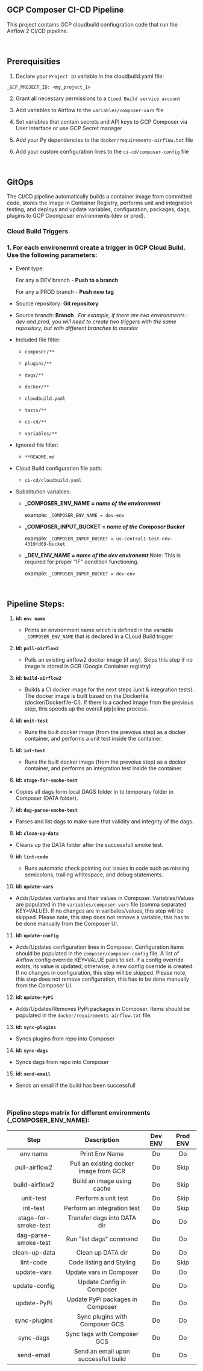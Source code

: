 
## GCP Composer CI-CD Pipeline

This project contains GCP cloudbuild confiugration code that run the Airflow 2 CI/CD pipeline.

<br/>

## Prerequisities

1. Declare your `Project ID` variable in the cloudbuild.yaml file:

`_GCP_PROJECT_ID: <my_project_1>`

2. Grant all necessary permissions to a `CLoud Build service account`

3. Add variables to Airflow to the `variables/composer-vars` file

4. Set variables that contain secrets and API keys to GCP Composer via User Interface or use GCP Secret manager

5. Add your Py dependencies to the `docker/requirements-airflow.txt` file

6. Add your custom configuration lines to the `ci-cd/composer-config` file


<br/>

## GitOps

The CI/CD pipeline automatically builds a container image from committed code, stores the image in Container Registry, performs unit and integration testing, and deploys and update variables, configuration, packages, dags, plugins to GCP Coomposer environments (dev or prod).

### Cloud Build Triggers

### 1. For each environemnt create a trigger in GCP Cloud Build. Use the following parameters:

  - Event type:

    For any a DEV branch - <strong> Push to a branch </strong>

    For any a PROD branch  - <strong> Push new tag </strong>

  - Source repository: <strong> Git repository </strong>

  - Source branch: <strong> Branch </strong>. <em> For example, if there are two environments : dev and prod, you will need to create two triggers with the same repository, but with different branches to monitor </em>

  - Included file filter:

     - `composer/**`

     - `plugins/**`

     - `dags/**`

     - `docker/**`

     - `cloudbuild.yaml`

     - `tests/**`

     - `ci-cd/**`

     - `variables/**`

  - Ignored file filter:

     - `**README.md`

  - Cloud Build configuration file path:

     - `ci-cd/cloudbuild.yaml`

  - Substitution variables:

    - <strong> _COMPOSER_ENV_NAME  =  <em> name of the environment </em> </strong>

        example: `_COMPOSER_ENV_NAME = dev-env`


    - <strong> _COMPOSER_INPUT_BUCKET =  <em> name of the Composer Bucket </em> </strong>

        example: `_COMPOSER_INPUT_BUCKET = us-central1-test-env-4319fd69-bucket`

    - <strong> _DEV_ENV_NAME =  <em> name of the dev environemt </em> </strong> Note: This is required for proper "IF" condition functioning.

        example: `_COMPOSER_INPUT_BUCKET = dev-env`

<br/>

## Pipeline Steps:

1. <strong> id: `env name` </strong>
   - Prints an environment name which is defined in the variable `_COMPOSER_ENV_NAME` that is declared in a CLoud Build trigger

2. <strong> id: `pull-airflow2` </strong>
   - Pulls an existing airflow2 docker image (if any). Skips this step if no image is stored in GCR (Google Container registry)

3. <strong> id: `build-airflow2` </strong>
   - Builds a CI docker image for the next steps (unit & integration tests). The docker image is built based on the Dockerfile (docker/Dockerfile-CI). If there is a cached image from the previous step, this speeds up the overall pip[eline process.

4. <strong> id: `unit-test` </strong>
   - Runs the built docker image (from the prevoius step) as a docker container, and performs a unit test inside the container.

5. <strong> id: `int-test` </strong>
   - Runs the built docker image (from the prevoius step) as a docker container, and performs an integration test inside the container.

6. <strong> id: `stage-for-smoke-test` </strong>
  - Copies all dags form local DAGS folder in to temporary folder in Composer (DATA folder).

7. <strong> id: `dag-parse-smoke-test` </strong>
  - Parses and list dags to make sure that validity and integrity of the dags.

8. <strong> id: `clean-up-data` </strong>
  - Cleans up the DATA folder after the successfull smoke test.

9. <strong> id: `lint-code` </strong>
   - Runs automatic check pointing out issues in code such as missing semicolons, trailing whitespace, and debug statements.

10. <strong> id: `update-vars` </strong>
   - Adds/Updates varibales and their values in Composer. Variables/Values are populated in the `variables/composer-vars` file (comma separated KEY=VALUE). If no changes are in varibales/values, this step will be skipped. Please note, this step does not remove a variable, this has to be done manually from the Composer UI.

11. <strong> id: `update-config` </strong>
   - Adds/Updates configuration lines in Composer. Configuration items should be populated in the `composer/composer-config` file. A list of Airflow config override KEY=VALUE pairs to set. If a config override exists, its value is updated; otherwise, a new config override is created. If no changes in configuration, this step will be skipped. Please note, this step does not remove configuration, this has to be done manually from the Composer UI.

12. <strong> id: `update-PyPi` </strong>
   - Adds/Updates/Removes PyPi packages in Composer. Items should be populated in the `docker/requirements-airflow.txt` file.

13. <strong> id: `sync-plugins` </strong>
   - Syncs plugins from repo into Composer

14. <strong> id: `sync-dags` </strong>
   - Syncs dags from repo into Composer

15. <strong> id: `send-email` </strong>
   - Sends an email if the build has been successfull

</br>

### Pipeline steps matrix for different environments (_COMPOSER_ENV_NAME):

|      Step      	|               Description              	| Dev ENV 	| Prod ENV 	|
|:--------------:	|:--------------------------------------:	|:-------:	|:--------:	|
| env name       	| Print Env Name                         	|    Do   	|    Do    	|
| pull-airflow2  	| Pull an existing docker image from GCR 	|    Do   	|   Skip   	|
| build-airflow2 	| Build an image using cache             	|    Do   	|   Skip   	|
| unit-test      	| Perform a unit test                    	|    Do   	|   Skip   	|
| int-test       	| Perform an integration test            	|    Do   	|   Skip   	|
| stage-for-smoke-test| Transfer dags into DATA dir         |    Do   	|    Do   	|
| dag-parse-smoke-test| Run "list dags" command          	|    Do   	|    Do   	|
| clean-up-data  	| Clean up DATA dir                    	|    Do   	|    Do   	|
| lint-code      	| Code listing and Styling               	|    Do   	|   Skip   	|
| update-vars    	| Update vars in Composer                	|    Do   	|    Do    	|
| update-config  	| Update Config in Composer              	|    Do   	|    Do    	|
| update-PyPi    	| Update PyPi packages in Composer       	|    Do   	|    Do    	|
| sync-plugins   	| Sync plugins with Composer GCS         	|    Do   	|    Do    	|
| sync-dags      	| Sync tags with Composer GCS            	|    Do   	|    Do    	|
| send-email   	| Send an email upon successfull build   	|    Do   	|    Do   	|
